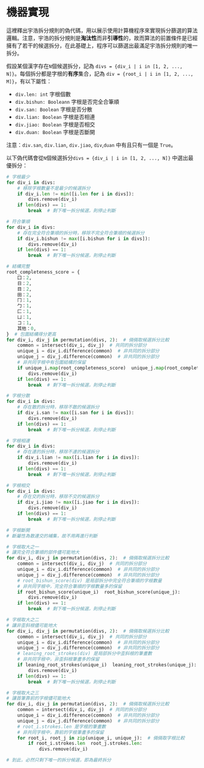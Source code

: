 # 機器實現

這裡釋出宇浩拆分規則的偽代碼，用以展示使用計算機程序來實現拆分篩選的算法邏輯。注意，宇浩的拆分規則是**淘汰性**而非**引導性**的，故而算法的前置條件是已經擁有了若干的候選拆分，在此基礎上，程序可以篩選出最滿足宇浩拆分規則的唯一拆分。

假設某個漢字存在`N`個候選拆分，記為 `divs = {div_i | i in [1, 2, ..., N]}`。每個拆分都是字根的**有序**集合，記為 `div = {root_i | i in [1, 2, ..., M]}`，有以下屬性：

- `div.len: int` 字根個數
- `div.bishun: Booleann` 字根是否完全合筆順
- `div.san: Boolean` 字根是否分散
- `div.lian: Boolean` 字根是否相連
- `div.jiao: Boolean` 字根是否相交
- `div.duan: Boolean` 字根是否斷開

注意：`div.san`, `div.lian`, `div.jiao`, `div`,`duan` 中有且只有一個是 `True`。

以下偽代碼會從`N`個候選拆分`divs = {div_i | i in [1, 2, ..., N]}` 中選出最優拆分：

```python
# 字根最少
for div_i in divs:
    # 移除字根數量不是最少的候選拆分
    if div_i.len != min([i.len for i in divs]):
        divs.remove(div_i)
    if len(divs) == 1:
        break  # 剩下唯一拆分候選，則停止判斷

# 符合筆順
for div_i in divs:
    # 存在完全符合筆順的拆分時，移除不完全符合筆順的候選拆分
    if div_i.bishun != max([i.bishun for i in divs]):
        divs.remove(div_i)
    if len(divs) == 1:
        break  # 剩下唯一拆分候選，則停止判斷

# 結構完整
root_completeness_score = {
    囗：2,
    日：2,
    目：2,
    田：2,
    冂：1,
    勹：1,
    匚：1,
    凵：1,
    コ：1,
    其他：0,
}  # 包圍結構得分更高
for div_i, div_j in permutation(divs, 2):  # 倆倆取候選拆分比較
    common = intersect(div_i, div_j)  # 共同的拆分部分
    unique_i = div_i.difference(common)  # 非共同的拆分部分
    unique_j = div_j.difference(common)  # 非共同的拆分部分
    # 非共同字根中有包圍結構的保留
    if unique_i.map(root_completeness_score)  unique_j.map(root_completeness_score):
        divs.remove(div_i)
    if len(divs) == 1:
        break  # 剩下唯一拆分候選，則停止判斷

# 字根分散
for div_i in divs:
    # 存在散的拆分時，移除不散的候選拆分
    if div_i.san != max([i.san for i in divs]):
        divs.remove(div_i)
    if len(divs) == 1:
        break  # 剩下唯一拆分候選，則停止判斷

# 字根相連
for div_i in divs:
    # 存在連的拆分時，移除不連的候選拆分
    if div_i.lian != max([i.lian for i in divs]):
        divs.remove(div_i)
    if len(divs) == 1:
        break  # 剩下唯一拆分候選，則停止判斷

# 字根相交
for div_i in divs:
    # 存在交的拆分時，移除不交的候選拆分
    if div_i.jiao != max([i.jiao for i in divs]):
        divs.remove(div_i)
    if len(divs) == 1:
        break  # 剩下唯一拆分候選，則停止判斷

# 字根斷開
# 斷屬性為散連交的補集，故不用再進行判斷

# 字根取大之一
# 讓完全符合筆順的部件儘可能地大
for div_i, div_j in permutation(divs, 2):  # 倆倆取候選拆分比較
    common = intersect(div_i, div_j)  # 共同的拆分部分
    unique_i = div_i.difference(common)  # 非共同的拆分部分
    unique_j = div_j.difference(common)  # 非共同的拆分部分
    # root_bishun_score(div) 是局部拆分中完全符合筆順的字根數量
    # 非共同字根中，完全符合筆順的字根數量多的保留
    if root_bishun_score(unique_i)  root_bishun_score(unique_j):
        divs.remove(div_i)
    if len(divs) == 1:
        break  # 剩下唯一拆分候選，則停止判斷

# 字根取大之二
# 讓非歪斜根儘可能地大
for div_i, div_j in permutation(divs, 2):  # 倆倆取候選拆分比較
    common = intersect(div_i, div_j)  # 共同的拆分部分
    unique_i = div_i.difference(common)  # 非共同的拆分部分
    unique_j = div_j.difference(common)  # 非共同的拆分部分
    # leaning_root_strokes(div) 是局部拆分中歪斜根的筆畫數
    # 非共同字根中，非歪斜根筆畫多的保留
    if leaning_root_strokes(unique_i)  leaning_root_strokes(unique_j):
        divs.remove(div_i)
    if len(divs) == 1:
        break  # 剩下唯一拆分候選，則停止判斷

# 字根取大之三
# 讓首筆靠前的字根儘可能地大
for div_i, div_j in permutation(divs, 2):  # 倆倆取候選拆分比較
    common = intersect(div_i, div_j)  # 共同的拆分部分
    unique_i = div_i.difference(common)  # 非共同的拆分部分
    unique_j = div_j.difference(common)  # 非共同的拆分部分
    # root_i.strokes.len 是字根的筆畫數
    # 非共同字根中，靠前的字根筆畫多的保留
    for root_i, root_j in zip(unique_i, unique_j):  # 倆倆取字根比較
        if root_i.strokes.len  root_j.strokes.len:
            divs.remove(div_i)

# 到此，必然只剩下唯一的拆分候選，即為最終拆分
```
